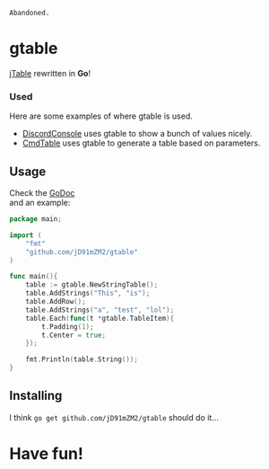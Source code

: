 ```
Abandoned.
```

# gtable
[jTable](https://krake.one/table) rewritten in **Go**!  

### Used
Here are some examples of where gtable is used.

- [DiscordConsole](https://github.com/LEGOlord208/DiscordConsole) uses gtable to show a bunch of values nicely.
- [CmdTable](https://github.com/LEGOlord208/CmdTable) uses gtable to generate a table based on parameters.

## Usage
Check the [GoDoc](https://godoc.org/github.com/LEGOlord208/gtable)  
and an example:
```Go
package main;

import (
	"fmt"
	"github.com/jD91mZM2/gtable"
)

func main(){
	table := gtable.NewStringTable();
	table.AddStrings("This", "is");
	table.AddRow();
	table.AddStrings("a", "test", "lol");
	table.Each(func(t *gtable.TableItem){
		t.Padding(1);
		t.Center = true;
	});

	fmt.Println(table.String());
}
```

## Installing
I think `go get github.com/jD91mZM2/gtable` should do it...  

# Have fun!

